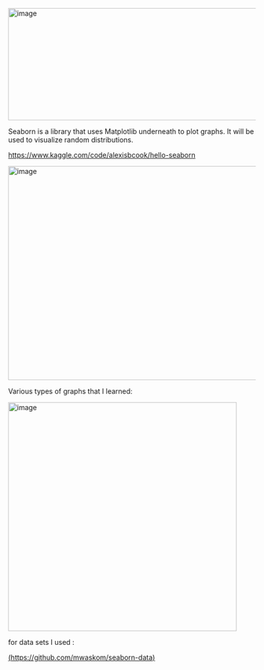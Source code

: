 <img width="795" height="228" alt="image" src="https://github.com/user-attachments/assets/e1abbe2e-2e13-4315-9bb4-388fbea9824a" />



Seaborn is a library that uses Matplotlib underneath to plot graphs. It will be used to visualize random distributions.

https://www.kaggle.com/code/alexisbcook/hello-seaborn

<img width="851" height="435" alt="image" src="https://github.com/user-attachments/assets/41eddb8a-7db5-4a56-865e-eb22ff2ca448" />

Various types of graphs that I learned:

<img width="465" height="465" alt="image" src="https://github.com/user-attachments/assets/921961d6-dae4-4b30-89c0-53be4a27e3e3" />


for data sets I used :

[(https://github.com/mwaskom/seaborn-data)](https://github.com/mwaskom/seaborn-data)
